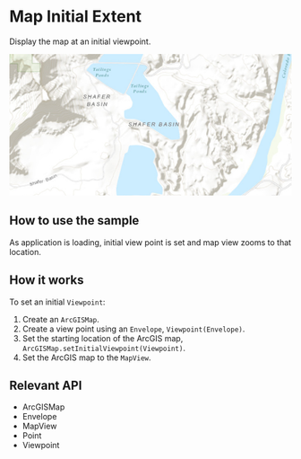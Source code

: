 # Map Initial Extent

Display the map at an initial viewpoint.

![](MapInitialExtent.png)

## How to use the sample

As application is loading, initial view point is set and map view zooms to that location.

## How it works

To set an initial `Viewpoint`:


  1. Create an `ArcGISMap`.
  2. Create a view point using an `Envelope`, `Viewpoint(Envelope)`.
  3. Set the starting location of the ArcGIS map, `ArcGISMap.setInitialViewpoint(Viewpoint)`.
  4. Set the ArcGIS map to the `MapView`.


## Relevant API


*   ArcGISMap
*   Envelope
*   MapView
*   Point
*   Viewpoint



